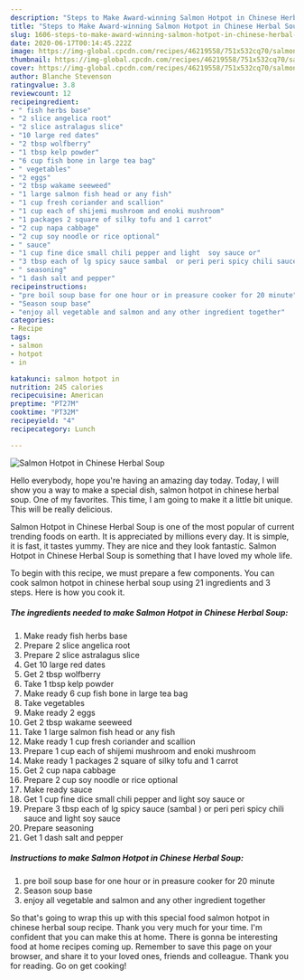 ```yaml
---
description: "Steps to Make Award-winning Salmon Hotpot in Chinese Herbal Soup"
title: "Steps to Make Award-winning Salmon Hotpot in Chinese Herbal Soup"
slug: 1606-steps-to-make-award-winning-salmon-hotpot-in-chinese-herbal-soup
date: 2020-06-17T00:14:45.222Z
image: https://img-global.cpcdn.com/recipes/46219558/751x532cq70/salmon-hotpot-in-chinese-herbal-soup-recipe-main-photo.jpg
thumbnail: https://img-global.cpcdn.com/recipes/46219558/751x532cq70/salmon-hotpot-in-chinese-herbal-soup-recipe-main-photo.jpg
cover: https://img-global.cpcdn.com/recipes/46219558/751x532cq70/salmon-hotpot-in-chinese-herbal-soup-recipe-main-photo.jpg
author: Blanche Stevenson
ratingvalue: 3.8
reviewcount: 12
recipeingredient:
- " fish herbs base"
- "2 slice angelica root"
- "2 slice astralagus slice"
- "10 large red dates"
- "2 tbsp wolfberry"
- "1 tbsp kelp powder"
- "6 cup fish bone in large tea bag"
- " vegetables"
- "2 eggs"
- "2 tbsp wakame seeweed"
- "1 large salmon fish head or any fish"
- "1 cup fresh coriander and scallion"
- "1 cup each of shijemi mushroom and enoki mushroom"
- "1 packages 2 square of silky tofu and 1 carrot"
- "2 cup napa cabbage"
- "2 cup soy noodle or rice optional"
- " sauce"
- "1 cup fine dice small chili pepper and light  soy sauce or"
- "3 tbsp each of lg spicy sauce sambal  or peri peri spicy chili sauce and light soy sauce"
- " seasoning"
- "1 dash salt and pepper"
recipeinstructions:
- "pre boil soup base for one hour or in preasure cooker for 20 minute"
- "Season soup base"
- "enjoy all vegetable and salmon and any other ingredient together"
categories:
- Recipe
tags:
- salmon
- hotpot
- in

katakunci: salmon hotpot in 
nutrition: 245 calories
recipecuisine: American
preptime: "PT27M"
cooktime: "PT32M"
recipeyield: "4"
recipecategory: Lunch

---
```



![Salmon Hotpot in Chinese Herbal Soup](https://img-global.cpcdn.com/recipes/46219558/751x532cq70/salmon-hotpot-in-chinese-herbal-soup-recipe-main-photo.jpg)

Hello everybody, hope you're having an amazing day today. Today, I will show you a way to make a special dish, salmon hotpot in chinese herbal soup. One of my favorites. This time, I am going to make it a little bit unique. This will be really delicious.

Salmon Hotpot in Chinese Herbal Soup is one of the most popular of current trending foods on earth. It is appreciated by millions every day. It is simple, it is fast, it tastes yummy. They are nice and they look fantastic. Salmon Hotpot in Chinese Herbal Soup is something that I have loved my whole life.




To begin with this recipe, we must prepare a few components. You can cook salmon hotpot in chinese herbal soup using 21 ingredients and 3 steps. Here is how you cook it.

<!--inarticleads1-->

##### The ingredients needed to make Salmon Hotpot in Chinese Herbal Soup:

1. Make ready  fish herbs base
1. Prepare 2 slice angelica root
1. Prepare 2 slice astralagus slice
1. Get 10 large red dates
1. Get 2 tbsp wolfberry
1. Take 1 tbsp kelp powder
1. Make ready 6 cup fish bone in large tea bag
1. Take  vegetables
1. Make ready 2 eggs
1. Get 2 tbsp wakame seeweed
1. Take 1 large salmon fish head or any fish
1. Make ready 1 cup fresh coriander and scallion
1. Prepare 1 cup each of shijemi mushroom and enoki mushroom
1. Make ready 1 packages 2 square of silky tofu and 1 carrot
1. Get 2 cup napa cabbage
1. Prepare 2 cup soy noodle or rice optional
1. Make ready  sauce
1. Get 1 cup fine dice small chili pepper and light  soy sauce or
1. Prepare 3 tbsp each of lg spicy sauce (sambal ) or peri peri spicy chili sauce and light soy sauce
1. Prepare  seasoning
1. Get 1 dash salt and pepper




<!--inarticleads2-->

##### Instructions to make Salmon Hotpot in Chinese Herbal Soup:

1. pre boil soup base for one hour or in preasure cooker for 20 minute
1. Season soup base
1. enjoy all vegetable and salmon and any other ingredient together




So that's going to wrap this up with this special food salmon hotpot in chinese herbal soup recipe. Thank you very much for your time. I'm confident that you can make this at home. There is gonna be interesting food at home recipes coming up. Remember to save this page on your browser, and share it to your loved ones, friends and colleague. Thank you for reading. Go on get cooking!

